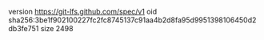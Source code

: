 version https://git-lfs.github.com/spec/v1
oid sha256:3be1f902100227fc2fc8745137c91aa4b2d8fa95d9951398106450d2db3fe751
size 2498
